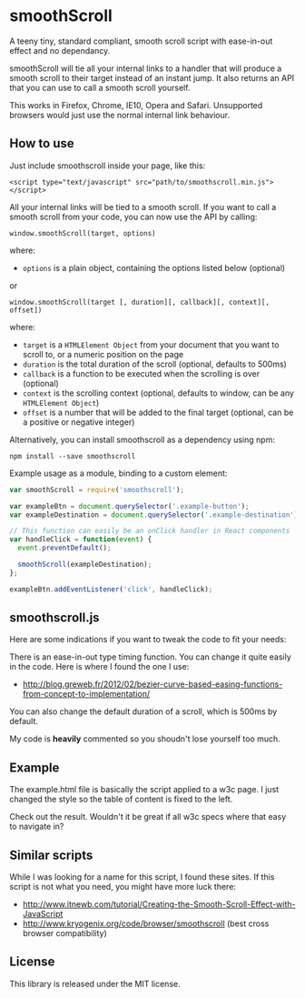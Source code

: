 smoothScroll
============

A teeny tiny, standard compliant, smooth scroll script with ease-in-out effect and no dependancy.

smoothScroll will tie all your internal links to a handler that will produce a smooth scroll to their target instead of an instant jump. It also returns an API that you can use to call a smooth scroll yourself.

This works in Firefox, Chrome, IE10, Opera and Safari.
Unsupported browsers would just use the normal internal link behaviour.


How to use
-
Just include smoothscroll inside your page, like this:

    <script type="text/javascript" src="path/to/smoothscroll.min.js"></script>

All your internal links will be tied to a smooth scroll.
If you want to call a smooth scroll from your code, you can now use the API by calling:

`window.smoothScroll(target, options)`

where:
* `options` is a plain object, containing the options listed below (optional)

or

`window.smoothScroll(target [, duration][, callback][, context][, offset])`

where:
* `target` is a `HTMLElement Object` from your document that you want to scroll to, or a numeric position on the page
* `duration` is the total duration of the scroll (optional, defaults to 500ms)
* `callback` is a function to be executed when the scrolling is over (optional)
* `context` is the scrolling context (optional, defaults to window, can be any `HTMLElement Object`)
* `offset` is a number that will be added to the final target (optional, can be a positive or negative integer) 

Alternatively, you can install smoothscroll as a dependency using npm:

```
npm install --save smoothscroll
```

Example usage as a module, binding to a custom element:

```javascript
var smoothScroll = require('smoothscroll');

var exampleBtn = document.querySelector('.example-button');
var exampleDestination = document.querySelector('.example-destination');

// This function can easily be an onClick handler in React components
var handleClick = function(event) {
  event.preventDefault();

  smoothScroll(exampleDestination);
};

exampleBtn.addEventListener('click', handleClick);
```

smoothscroll.js
-
Here are some indications if you want to tweak the code to fit your needs:

There is an ease-in-out type timing function. You can change it quite easily in the code. Here is where I found the one I use:
- http://blog.greweb.fr/2012/02/bezier-curve-based-easing-functions-from-concept-to-implementation/

You can also change the default duration of a scroll, which is 500ms by default.

My code is **heavily** commented so you shoudn't lose yourself too much.

Example
-
The example.html file is basically the script applied to a w3c page. I just changed the style so the table of content is fixed to the left.

Check out the result. Wouldn't it be great if all w3c specs where that easy to navigate in?

Similar scripts
-
While I was looking for a name for this script, I found these sites. If this script is not what you need, you might have more luck there:
- http://www.itnewb.com/tutorial/Creating-the-Smooth-Scroll-Effect-with-JavaScript
- http://www.kryogenix.org/code/browser/smoothscroll (best cross browser compatibility)

License
-
This library is released under the MIT license.
